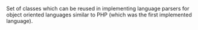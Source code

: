 Set of classes which can be reused in implementing language parsers for object oriented languages similar to PHP (which was the first implemented language).